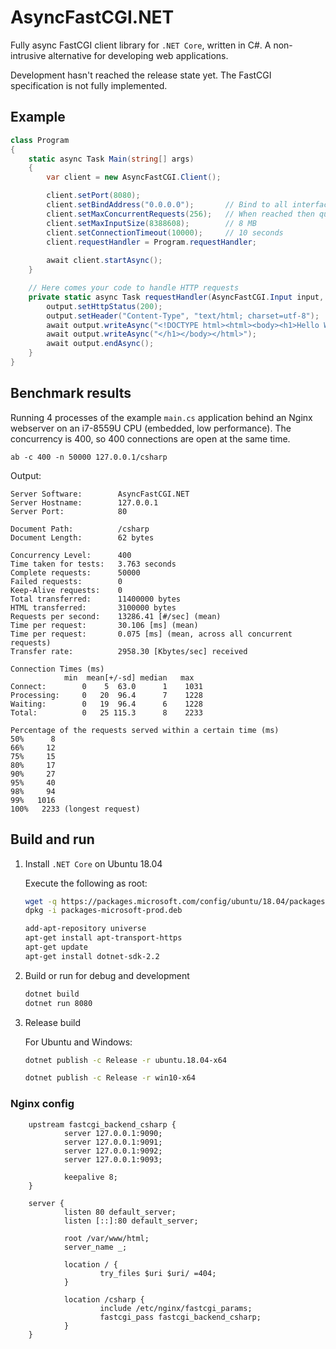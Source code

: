 # AsyncFastCGI.NET

Fully async FastCGI client library for `.NET Core`, written in C#. A non-intrusive alternative for developing web applications.

Development hasn't reached the release state yet. The FastCGI specification is not fully implemented.

## Example

```csharp
class Program
{
    static async Task Main(string[] args)
    {
        var client = new AsyncFastCGI.Client();

        client.setPort(8080);
        client.setBindAddress("0.0.0.0");       // Bind to all interfaces
        client.setMaxConcurrentRequests(256);   // When reached then queued
        client.setMaxInputSize(8388608);        // 8 MB
        client.setConnectionTimeout(10000);     // 10 seconds
        client.requestHandler = Program.requestHandler;
        
        await client.startAsync();
    }

    // Here comes your code to handle HTTP requests
    private static async Task requestHandler(AsyncFastCGI.Input input, AsyncFastCGI.Output output) {
        output.setHttpStatus(200);
        output.setHeader("Content-Type", "text/html; charset=utf-8");
        await output.writeAsync("<!DOCTYPE html><html><body><h1>Hello World!");
        await output.writeAsync("</h1></body></html>");
        await output.endAsync();
    }
}
```

## Benchmark results

Running 4 processes of the example `main.cs` application behind an Nginx webserver on an i7-8559U CPU (embedded, low performance). The concurrency is 400, so 400 connections are open at the same time.

    ab -c 400 -n 50000 127.0.0.1/csharp

Output:

    Server Software:        AsyncFastCGI.NET
    Server Hostname:        127.0.0.1
    Server Port:            80

    Document Path:          /csharp
    Document Length:        62 bytes

    Concurrency Level:      400
    Time taken for tests:   3.763 seconds
    Complete requests:      50000
    Failed requests:        0
    Keep-Alive requests:    0
    Total transferred:      11400000 bytes
    HTML transferred:       3100000 bytes
    Requests per second:    13286.41 [#/sec] (mean)
    Time per request:       30.106 [ms] (mean)
    Time per request:       0.075 [ms] (mean, across all concurrent requests)
    Transfer rate:          2958.30 [Kbytes/sec] received

    Connection Times (ms)
                min  mean[+/-sd] median   max
    Connect:        0    5  63.0      1    1031
    Processing:     0   20  96.4      7    1228
    Waiting:        0   19  96.4      6    1228
    Total:          0   25 115.3      8    2233

    Percentage of the requests served within a certain time (ms)
    50%      8
    66%     12
    75%     15
    80%     17
    90%     27
    95%     40
    98%     94
    99%   1016
    100%   2233 (longest request)

## Build and run

1. Install `.NET Core` on Ubuntu 18.04

    Execute the following as root:

    ```bash
    wget -q https://packages.microsoft.com/config/ubuntu/18.04/packages-microsoft-prod.deb
    dpkg -i packages-microsoft-prod.deb

    add-apt-repository universe
    apt-get install apt-transport-https
    apt-get update
    apt-get install dotnet-sdk-2.2
    ```

1. Build or run for debug and development

    ```bash
    dotnet build
    dotnet run 8080
    ```

2. Release build

    For Ubuntu and Windows:

    ```bash
    dotnet publish -c Release -r ubuntu.18.04-x64

    dotnet publish -c Release -r win10-x64
    ```

### Nginx config

        upstream fastcgi_backend_csharp {
                server 127.0.0.1:9090;
                server 127.0.0.1:9091;
                server 127.0.0.1:9092;
                server 127.0.0.1:9093;

                keepalive 8;
        }

        server {
                listen 80 default_server;
                listen [::]:80 default_server;

                root /var/www/html;
                server_name _;

                location / {
                        try_files $uri $uri/ =404;
                }

                location /csharp {
                        include /etc/nginx/fastcgi_params;
                        fastcgi_pass fastcgi_backend_csharp;
                }
        }
